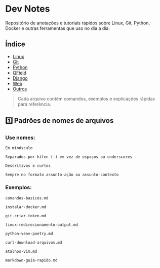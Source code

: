# Dev Notes

Repositório de anotações e tutoriais rápidos sobre Linux, Git, Python, Docker e outras ferramentas que uso no dia a dia.

## Índice
- [Linux](./linux)
- [Git](./git)
- [Python](./python)
- [QField](./qfield)
- [Django](./docker)
- [Web](./web)
- [Outros](./outros)

> Cada arquivo contém comandos, exemplos e explicações rápidas para referência.


## 1️⃣ Padrões de nomes de arquivos

### Use nomes:

    Em minúsculo

    Separados por hífen (-) em vez de espaços ou underscores

    Descritivos e curtos

    Sempre no formato assunto-ação ou assunto-contexto

### Exemplos:

    comandos-basicos.md

    instalar-docker.md

    git-criar-token.md

    linux-redirecionamento-output.md

    python-venv-poetry.md

    curl-download-arquivos.md

    atalhos-vim.md

    markdown-guia-rapido.md